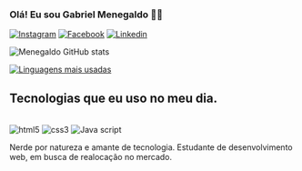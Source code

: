 ### Olá! Eu sou Gabriel Menegaldo 🤘🏼

[![Instagram](https://img.shields.io/badge/Instagram-E4405F?style=for-the-badge&logo=instagram&logoColor=white
)](https://instagram.com/menegaldogabriel?igshid=ZDdkNTZiNTM=)
[![Facebook](https://img.shields.io/badge/Facebook-1877F2?style=for-the-badge&logo=facebook&logoColor=white
)](https://www.facebook.com/Gabriel.Menegaldo)
[![Linkedin](https://img.shields.io/badge/LinkedIn-0077B5?style=for-the-badge&logo=linkedin&logoColor=white
)](https://www.linkedin.com/in/gabriel-menegaldo-b13667137)

![Menegaldo GitHub stats](https://github-readme-stats.vercel.app/api?username=GabrielMenegaldo&show_icons=true&theme=radical)

[![Linguagens mais usadas](https://github-readme-stats.vercel.app/api/top-langs/?username=GabrielMenegaldo&layout=compact)](https://github.com/anuraghazra/github-readme-stats)

## Tecnologias que eu uso no meu dia.

<div style="display: inline_blok"><br/>
    <img aling="center" alt="html5" src="https://img.shields.io/badge/HTML5-E34F26?style=for-the-badge&logo=html5&logoColor=white"/>
    <img aling="center" alt="css3" src="https://img.shields.io/badge/CSS3-1572B6?style=for-the-badge&logo=css3&logoColor=white"/>
    <img aling="center" alt="Java script" src="https://img.shields.io/badge/JavaScript-F7DF1E?style=for-the-badge&logo=javascript&logoColor=black"/>
</div>

Nerde por natureza e amante de tecnologia. Estudante de desenvolvimento web, em busca de realocação no mercado.
